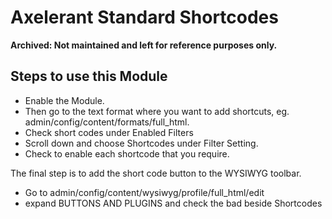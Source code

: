 # Axelerant Standard Shortcodes

**Archived: Not maintained and left for reference purposes only.**

## Steps to use this Module

- Enable the Module.
- Then go to the text format where you want to add shortcuts,
eg. admin/config/content/formats/full_html.
- Check short codes under Enabled Filters
- Scroll down and choose Shortcodes under Filter Setting.
- Check to enable each shortcode that you require.

The final step is to add the short code button to the WYSIWYG toolbar.

- Go to admin/config/content/wysiwyg/profile/full_html/edit
- expand BUTTONS AND PLUGINS and check the bad beside Shortcodes

